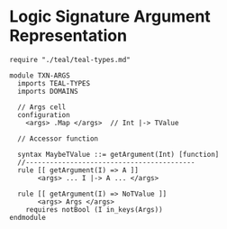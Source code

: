 Logic Signature Argument Representation
=======================================

```k
require "./teal/teal-types.md"

module TXN-ARGS
  imports TEAL-TYPES
  imports DOMAINS

  // Args cell
  configuration
    <args> .Map </args>  // Int |-> TValue

  // Accessor function

  syntax MaybeTValue ::= getArgument(Int) [function]
  //------------------------------------------
  rule [[ getArgument(I) => A ]]
       <args> ... I |-> A ... </args>

  rule [[ getArgument(I) => NoTValue ]]
       <args> Args </args>
    requires notBool (I in_keys(Args))
endmodule
```
